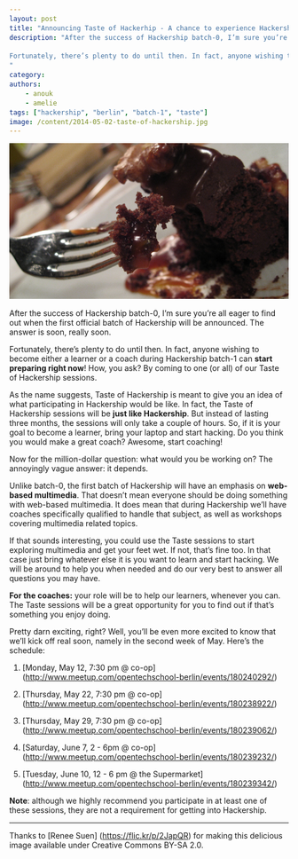 ```yaml
---
layout: post
title: "Announcing Taste of Hackerhip - A chance to experience Hackership first hand"
description: "After the success of Hackership batch-0, I’m sure you’re all eager to find out when the first official batch of Hackership will be announced. The answer is soon, really soon. 

Fortunately, there’s plenty to do until then. In fact, anyone wishing to become either a learner or a coach during Hackership batch-1 can start preparing right now! How, you ask? By coming to one (or all) of our Taste of Hackership sessions.
"
category:
authors:
    - anouk
    - amelie
tags: ["hackership", "berlin", "batch-1", "taste"]
image: /content/2014-05-02-taste-of-hackership.jpg
---
```


![Get a taste of Hackership](/content/2014-05-02-taste-of-hackership.jpg)

After the success of Hackership batch-0, I’m sure you’re all eager to find out when the first official batch of Hackership will be announced. The answer is soon, really soon. 

Fortunately, there’s plenty to do until then. In fact, anyone wishing to become either a learner or a coach during Hackership batch-1 can **start preparing right now**! How, you ask? By coming to one (or all) of our Taste of Hackership sessions.

As the name suggests, Taste of Hackership is meant to give you an idea of what participating in Hackership would be like. In fact, the Taste of Hackership sessions will be **just like Hackership**. But instead of lasting three months, the sessions will only take a couple of hours. So, if it is your goal to become a learner, bring your laptop and start hacking. Do you think you would make a great coach? Awesome, start coaching!

Now for the million-dollar question: what would you be working on? The annoyingly vague answer: it depends.

Unlike batch-0, the first batch of Hackership will have an emphasis on **web-based multimedia**. That doesn’t mean everyone should be doing something with web-based multimedia. It does mean that during Hackership we’ll have coaches specifically qualified to handle that subject, as well as workshops covering multimedia related topics. 

If that sounds interesting, you could use the Taste sessions to start exploring multimedia and get your feet wet. If not, that’s fine too. In that case just bring whatever else it is you want to learn and start hacking. We will be around to help you when needed and do our very best to answer all questions you may have.

**For the coaches:** your role will be to help our learners, whenever you can. The Taste sessions will be a great opportunity for you to find out if that’s something you enjoy doing. 

Pretty darn exciting, right? Well, you’ll be even more excited to know that we’ll kick off real soon, namely in the second week of May. Here’s the schedule: 

1. [Monday, May 12, 7:30 pm @ co-op] (http://www.meetup.com/opentechschool-berlin/events/180240292/)

2. [Thursday, May 22, 7:30 pm @ co-op] (http://www.meetup.com/opentechschool-berlin/events/180238922/)

3. [Thursday, May 29, 7:30 pm @ co-op] (http://www.meetup.com/opentechschool-berlin/events/180239062/)

4. [Saturday, June 7, 2 - 6pm @ co-op] (http://www.meetup.com/opentechschool-berlin/events/180239232/)

5. [Tuesday, June 10, 12 - 6 pm @ the Supermarket] (http://www.meetup.com/opentechschool-berlin/events/180239342/)

**Note**: although we highly recommend you participate in at least one of these sessions, they are not a requirement for getting into Hackership.


---
Thanks to [Renee Suen] (https://flic.kr/p/2JapQR) for making this delicious image available under Creative Commons BY-SA 2.0.
